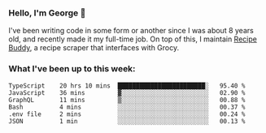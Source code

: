 ### Hello, I'm George 👋

I've been writing code in some form or another since I was about 8 years old, and recently made it my full-time job. On top of this, I maintain [Recipe Buddy](https://github.com/georgegebbett/recipe-buddy), a recipe scraper that interfaces with Grocy.  

<!--
**georgegebbett/georgegebbett** is a ✨ _special_ ✨ repository because its `README.md` (this file) appears on your GitHub profile.

Here are some ideas to get you started:

- 🔭 I’m currently working on ...
- 🌱 I’m currently learning ...
- 👯 I’m looking to collaborate on ...
- 🤔 I’m looking for help with ...
- 💬 Ask me about ...
- 📫 How to reach me: ...
- 😄 Pronouns: ...
- ⚡ Fun fact: ...
-->

### What I've been up to this week:
<!--START_SECTION:waka-->

```text
TypeScript    20 hrs 10 mins  ████████████████████████░   95.40 %
JavaScript    36 mins         ▓░░░░░░░░░░░░░░░░░░░░░░░░   02.90 %
GraphQL       11 mins         ▒░░░░░░░░░░░░░░░░░░░░░░░░   00.88 %
Bash          4 mins          ░░░░░░░░░░░░░░░░░░░░░░░░░   00.37 %
.env file     2 mins          ░░░░░░░░░░░░░░░░░░░░░░░░░   00.24 %
JSON          1 min           ░░░░░░░░░░░░░░░░░░░░░░░░░   00.13 %
```

<!--END_SECTION:waka-->

